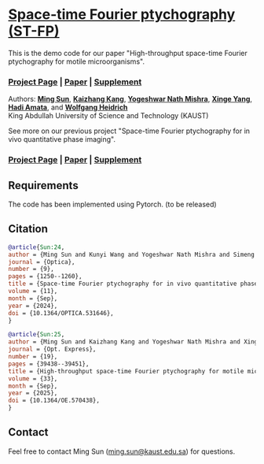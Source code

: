 # [Space-time Fourier ptychography (ST-FP)](https://doi.org/10.1364/OPTICA.531646)


This is the demo code for our paper "High-throughput space-time Fourier ptychography for motile microorganisms". 
### [Project Page](https://mingsun-kaust.github.io/ST_FP_v2_webpage/) | [Paper](https://doi.org/10.1364/OE.570438) | [Supplement](https://opg.optica.org/oe/fulltext.cfm?uri=oe-33-19-39438&id=576464#articleSupplMat)


Authors: **[Ming Sun](https://vccimaging.org/People/ming/)**, **[Kaizhang Kang](https://cocoakang.cn/)**, **[Yogeshwar Nath Mishra](https://vccimaging.org/People/ynmishra/)**, **[Xinge Yang](https://singer-yang.github.io/)**, **[Hadi Amata](https://vccimaging.org/People/amatah/)**, and **[Wolfgang Heidrich](https://vccimaging.org/People/heidriw/)** <br>
King Abdullah University of Science and Technology (KAUST)<br>

See more on our previous project "Space-time Fourier ptychography for in vivo quantitative phase imaging".
### [Project Page](https://mingsun-kaust.github.io/ST-FP-Project-Page/) | [Paper](https://doi.org/10.1364/OPTICA.531646) | [Supplement](https://opg.optica.org/optica/fulltext.cfm?uri=optica-11-9-1250&id=558464#articleSupplMat)


## Requirements
The code has been implemented using Pytorch. (to be released)


## Citation

```BibTex
@article{Sun:24,
author = {Ming Sun and Kunyi Wang and Yogeshwar Nath Mishra and Simeng Qiu and Wolfgang Heidrich},
journal = {Optica},
number = {9},
pages = {1250--1260},
title = {Space-time Fourier ptychography for in vivo quantitative phase imaging},
volume = {11},
month = {Sep},
year = {2024},
doi = {10.1364/OPTICA.531646},
}
```

```BibTex
@article{Sun:25,
author = {Ming Sun and Kaizhang Kang and Yogeshwar Nath Mishra and Xinge Yang and Hadi Amata and Wolfgang Heidrich},
journal = {Opt. Express},
number = {19},
pages = {39438--39451},
title = {High-throughput space-time Fourier ptychography for motile microorganisms},
volume = {33},
month = {Sep},
year = {2025},
doi = {10.1364/OE.570438},
}
```

## Contact
Feel free to contact Ming Sun (<ming.sun@kaust.edu.sa>) for questions.
